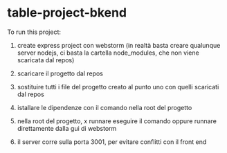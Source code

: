 # table-project-bkend

To run this project:

1) create express project con webstorm (in realtà basta creare qualunque server nodejs, ci basta la cartella node_modules, che non viene scaricata dal repos)

2) scaricare il progetto dal repos

3) sostituire tutti i file del progetto creato al punto uno con quelli scaricati dal repos

4) istallare le dipendenze con il comando <npm install> nella root del progetto 

5) nella root del progetto, x runnare eseguire il comando <node www> oppure runnare direttamente dalla gui di webstorm

6) il server corre sulla porta 3001, per evitare conflitti con il front end